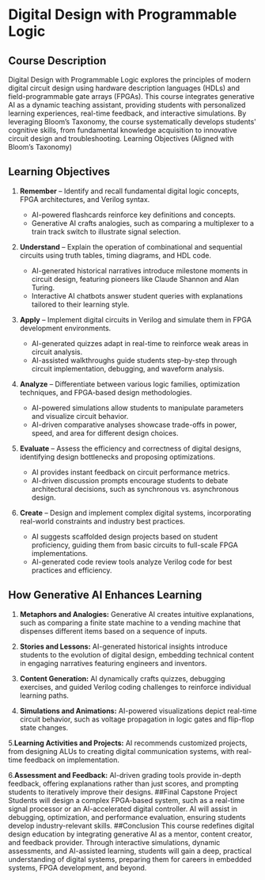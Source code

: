 # Digital Design with Programmable Logic

## Course Description
Digital Design with Programmable Logic explores the principles of modern digital circuit design using hardware description languages (HDLs) and field-programmable gate arrays (FPGAs). This course integrates generative AI as a dynamic teaching assistant, providing students with personalized learning experiences, real-time feedback, and interactive simulations. By leveraging Bloom’s Taxonomy, the course systematically develops students' cognitive skills, from fundamental knowledge acquisition to innovative circuit design and troubleshooting.
Learning Objectives (Aligned with Bloom’s Taxonomy)

## Learning Objectives
1.  **Remember** – Identify and recall fundamental digital logic concepts, FPGA architectures, and Verilog syntax.
    * AI-powered flashcards reinforce key definitions and concepts.
    * Generative AI crafts analogies, such as comparing a multiplexer to a train track switch to illustrate signal selection.
2. **Understand** – Explain the operation of combinational and sequential circuits using truth tables, timing diagrams, and HDL code.
    * AI-generated historical narratives introduce milestone moments in circuit design, featuring pioneers like Claude Shannon and Alan Turing.
    * Interactive AI chatbots answer student queries with explanations tailored to their learning style.
3. **Apply** – Implement digital circuits in Verilog and simulate them in FPGA development environments.
    * AI-generated quizzes adapt in real-time to reinforce weak areas in circuit analysis.
    * AI-assisted walkthroughs guide students step-by-step through circuit implementation, debugging, and waveform analysis.
4. **Analyze** – Differentiate between various logic families, optimization techniques, and FPGA-based design methodologies.
  
    * AI-powered simulations allow students to manipulate parameters and visualize circuit behavior.
    * AI-driven comparative analyses showcase trade-offs in power, speed, and area for different design choices.

5. **Evaluate** – Assess the efficiency and correctness of digital designs, identifying design bottlenecks and proposing optimizations.
    * AI provides instant feedback on circuit performance metrics.
    * AI-driven discussion prompts encourage students to debate architectural decisions, such as synchronous vs. asynchronous design.
6. **Create** – Design and implement complex digital systems, incorporating real-world constraints and industry best practices.
    * AI suggests scaffolded design projects based on student proficiency, guiding them from basic circuits to full-scale FPGA implementations.
    * AI-generated code review tools analyze Verilog code for best practices and efficiency.

## How Generative AI Enhances Learning

1. **Metaphors and Analogies:** Generative AI creates intuitive explanations, such as comparing a finite state machine to a vending machine that dispenses different items based on a sequence of inputs.

2. **Stories and Lessons:** AI-generated historical insights introduce students to the evolution of digital design, embedding technical content in engaging narratives featuring engineers and inventors.

3. **Content Generation:** AI dynamically crafts quizzes, debugging exercises, and guided Verilog coding challenges to reinforce individual learning paths.

4. **Simulations and Animations:** AI-powered visualizations depict real-time circuit behavior, such as voltage propagation in logic gates and flip-flop state changes.

5.**Learning Activities and Projects:** AI recommends customized projects, from designing ALUs to creating digital communication systems, with real-time feedback on implementation.

6.**Assessment and Feedback:** AI-driven grading tools provide in-depth feedback, offering explanations rather than just scores, and prompting students to iteratively improve their designs.
##Final Capstone Project
Students will design a complex FPGA-based system, such as a real-time signal processor or an AI-accelerated digital controller. AI will assist in debugging, optimization, and performance evaluation, ensuring students develop industry-relevant skills.
##Conclusion
This course redefines digital design education by integrating generative AI as a mentor, content creator, and feedback provider. Through interactive simulations, dynamic assessments, and AI-assisted learning, students will gain a deep, practical understanding of digital systems, preparing them for careers in embedded systems, FPGA development, and beyond.

